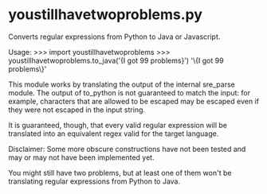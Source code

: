 youstillhavetwoproblems.py
==

Converts regular expressions from Python to Java or Javascript.

Usage:
    >>> import youstillhavetwoproblems
    >>> youstillhavetwoproblems.to_java('{I got 99 problems}')
    '\\{I got 99 problems\\}'

This module works by translating the output of the internal sre_parse module.
The output of to_python is not guaranteed to match the input: for example,
characters that are allowed to be escaped may be escaped even if they
were not escaped in the input string.

It is guaranteed, though, that every valid regular expression will be
translated into an equivalent regex valid for the target language.

Disclaimer: Some more obscure constructions have not been tested
and may or may not have been implemented yet.

You might still have two problems, but at least one of them
won't be translating regular expressions from Python to Java.

